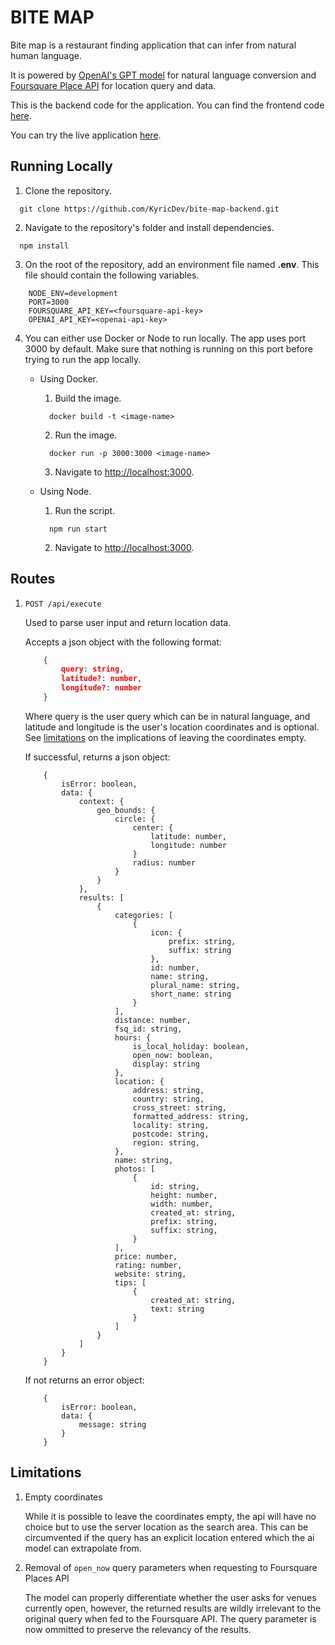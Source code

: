 # BITE MAP

Bite map is a restaurant finding application that can infer from natural human language.

It is powered by [OpenAI's GPT model](https://platform.openai.com/docs/api-reference/introduction) for natural language conversion and [Foursquare Place API](https://docs.foursquare.com/developer/reference/place-search) for location query and data.

This is the backend code for the application. You can find the frontend code [here](https://github.com/KyricDev/bite-map-frontend).

You can try the live application [here](https://bite-map.vercel.app/).

## Running Locally

1. Clone the repository.
```
  git clone https://github.com/KyricDev/bite-map-backend.git
```

2. Navigate to the repository's folder and install dependencies.
```
  npm install
```

3. On the root of the repository, add an environment file named **.env**. This file should contain the following variables.
```
    NODE_ENV=development
    PORT=3000
    FOURSQUARE_API_KEY=<foursquare-api-key>
    OPENAI_API_KEY=<openai-api-key>
```

4. You can either use Docker or Node to run locally. The app uses port 3000 by default. Make sure that nothing is running on this port before trying to run the app locally.
    
    - Using Docker.
        
        1. Build the image.
        ```
          docker build -t <image-name>
        ```

        2. Run the image.
        ```
          docker run -p 3000:3000 <image-name>
        ```

        3. Navigate to [http://localhost:3000](http://localhost:3000).

    - Using Node.

        1. Run the script.
        ```
          npm run start
        ```

        2. Navigate to [http://localhost:3000](http://localhost:3000).

## Routes

1. ```POST /api/execute```
    
    Used to parse user input and return location data.

    Accepts a json object with the following format:
    ```json
        {
            query: string,
            latitude?: number,
            longitude?: number
        }
    ```

    Where query is the user query which can be in natural language, and latitude and longitude is the user's location coordinates and is optional. See [limitations](#limitations) on the implications of leaving the coordinates empty.

    If successful, returns a json object: 
    ```
        {
            isError: boolean,
            data: {
                context: {
                    geo_bounds: {
                        circle: {
                            center: {
                                latitude: number,
                                longitude: number
                            }
                            radius: number
                        }
                    }
                },
                results: [
                    {
                        categories: [
                            {
                                icon: {
                                    prefix: string,
                                    suffix: string
                                },
                                id: number,
                                name: string,
                                plural_name: string,
                                short_name: string
                            }
                        ],
                        distance: number,
                        fsq_id: string,
                        hours: {
                            is_local_holiday: boolean,
                            open_now: boolean,
                            display: string
                        },
                        location: {
                            address: string,
                            country: string,
                            cross_street: string,
                            formatted_address: string,
                            locality: string,
                            postcode: string,
                            region: string,
                        },
                        name: string,
                        photos: [
                            {
                                id: string,
                                height: number,
                                width: number,
                                created_at: string,
                                prefix: string,
                                suffix: string,
                            }
                        ],
                        price: number,
                        rating: number,
                        website: string,
                        tips: [
                            {
                                created_at: string,
                                text: string
                            }
                        ]
                    }
                ]
            }
        }
    ```

    If not returns an error object: 
    ```
        {
            isError: boolean,
            data: {
                message: string
            }
        }
    ```

## Limitations

1. Empty coordinates

    While it is possible to leave the coordinates empty, the api will have no choice but to use the server location as the search area. This can be circumvented if the query has an explicit location entered which the ai model can extrapolate from.

2. Removal of ```open_now``` query parameters when requesting to Foursquare Places API

    The model can properly differentiate whether the user asks for venues currently open, however, the returned results are wildly irrelevant to the original query when fed to the Foursquare API. The query parameter is now ommitted to preserve the relevancy of the results. 
